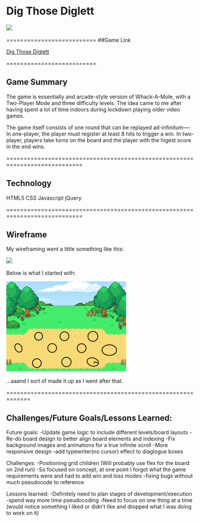 # Dig Those Diglett

![](https://gonnawatchemall.files.wordpress.com/2019/02/vlcsnap-2019-02-14-13h12m02s936.png )

==========================
##Game Link

[Dig Those Diglett](https://stobrien89.github.io)

==========================

## Game Summary

The game is essentially and arcade-style version of Whack-A-Mole, with a Two-Player Mode and three difficulty levels.  The idea came to me after having spent a lot of time indoors during lockdown playing older video games.

The game itself consists of one round that can be replayed ad-infinitum—- In one-player, the player must register at least 8 hits to trigger a win.  In two-player, players take turns on the board and the player with the higest score in the end wins. 

============================================================================

## Technology

HTML5
CSS
Javascript
jQuery

============================================================================
## Wireframe

My wireframing went a little something like this: 

![](https://pics.astrologymemes.com/how-to-draw-a-doge-1-2-1-draw-some-27210334.png)

Below is what I started with:

![](media/game_wireframe.png)


...aaand I sort of made it up as I went after that.

=============================================================

## Challenges/Future Goals/Lessons Learned:

Future goals: 
-Update game logic to include different levels/board layouts
-Re-do board design to better align board elements and indexing
-Fix background images and animations for a true infinite scroll
-More responsive design
-add typewriter(no cursor) effect to diaglogue boxes

Challenges:
-Positioning grid children (Will probably use flex for the board on 2nd run)
-So focused on concept, at one point I forgot what the game requirements were and had to add win and loss modes
-fixing bugs without much pseudocode to reference

Lessons learned:
-Definitely need to plan stages of development/execution
-spend way more time pseudocoding
-Need to focus on one thing at a time (would notice something I liked or didn't like and dropped what I was doing to work on it)



